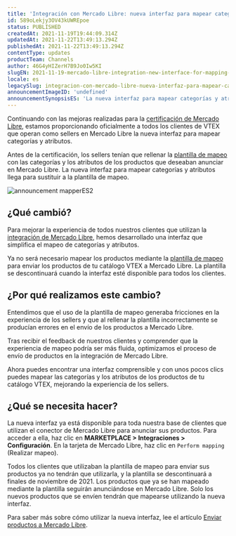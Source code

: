 ```yaml
---
title: 'Integración con Mercado Libre: nueva interfaz para mapear categorías y atributos'
id: 589oLekjy3OV43kUWREpoe
status: PUBLISHED
createdAt: 2021-11-19T19:44:09.314Z
updatedAt: 2021-11-22T13:49:13.294Z
publishedAt: 2021-11-22T13:49:13.294Z
contentType: updates
productTeam: Channels
author: 46G4yHIZerH7B9Jo0Iw5KI
slugEN: 2021-11-19-mercado-libre-integration-new-interface-for-mapping-categories-and
locale: es
legacySlug: integracion-con-mercado-libre-nueva-interfaz-para-mapear-categorias-y
announcementImageID: 'undefined'
announcementSynopsisES: 'La nueva interfaz para mapear categorías y atributos llega para sustituir a la plantilla de mapeo.'
---
```


Continuando con las mejoras realizadas para la [certificación de Mercado Libre](/es/announcements/vtex-agora-e-oficialmente-um-parceiro-certificado-do-mercado-livre-no-brasil--34D14K2Y6ogJs3OxKpQUrJ), estamos proporcionando oficialmente a todos los clientes de VTEX que operan como sellers en Mercado Libre la nueva interfaz para mapear categorías y atributos.

Antes de la certificación, los sellers tenían que rellenar la [plantilla de mapeo](/es/tutorial/mapeamento-de-categorias-variacoes-e-atributos-do-mercado-libre--4xNFUZZmboCSUVdLCFo6eA) con las categorías y los atributos de los productos que deseaban anunciar en Mercado Libre. La nueva interfaz para mapear categorías y atributos llega para sustituir a la plantilla de mapeo.

![announcement mapperES2](https://cdn.statically.io/gh/vtexdocs/help-center-content/refs/heads/main/docs/es/announcements/2021/noviembre/2021-11-19-integracion-con-mercado-libre-nueva-interfaz-para-mapear-categorias-y_1.gif)

## ¿Qué cambió?

Para mejorar la experiencia de todos nuestros clientes que utilizan la [integración de Mercado Libre](/es/tracks/configurar-integracao-do-mercado-livre--2YfvI3Jxe0CGIKoWIGQEIq), hemos desarrollado una interfaz que simplifica el mapeo de categorías y atributos. 

Ya no será necesario mapear los productos mediante la [plantilla de mapeo](/es/tutorial/mapeamento-de-categorias-variacoes-e-atributos-do-mercado-libre--4xNFUZZmboCSUVdLCFo6eA) para enviar los productos de tu catálogo VTEX a Mercado Libre. La plantilla se descontinuará cuando la interfaz esté disponible para todos los clientes. 

## ¿Por qué realizamos este cambio?

Entendimos que el uso de la plantilla de mapeo generaba fricciones en la experiencia de los sellers y que al rellenar la plantilla incorrectamente se producían errores en el envío de los productos a Mercado Libre.

Tras recibir el feedback de nuestros clientes y comprender que la experiencia de mapeo podría ser más fluida, optimizamos el proceso de envío de productos en la integración de Mercado Libre.

Ahora puedes encontrar una interfaz comprensible y con unos pocos clics puedes mapear las categorías y los atributos de los productos de tu catálogo VTEX, mejorando la experiencia de los sellers.

## ¿Qué se necesita hacer?

La nueva interfaz ya está disponible para toda nuestra base de clientes que utilizan el conector de Mercado Libre para anunciar sus productos. Para acceder a ella, haz clic en **MARKETPLACE > Integraciones > Configuración**. En la tarjeta de Mercado Libre, haz clic en `Perform mapping` (Realizar mapeo).

Todos los clientes que utilizaban la plantilla de mapeo para enviar sus productos ya no tendrán que utilizarla, y la plantilla se descontinuará a finales de noviembre de 2021. Los productos que ya se han mapeado mediante la plantilla seguirán anunciándose en Mercado Libre. Solo los nuevos productos que se envíen tendrán que mapearse utilizando la nueva interfaz. 

Para saber más sobre cómo utilizar la nueva interfaz, lee el artículo [Enviar productos a Mercado Libre](/es/tracks/configurar-integracao-do-mercado-livre--2YfvI3Jxe0CGIKoWIGQEIq/5XNeiye4rS4oao2MueSUeA).
